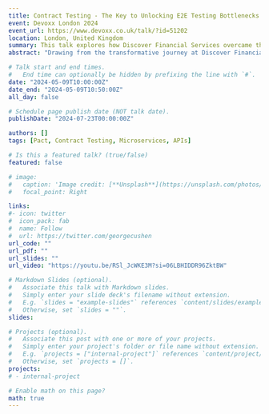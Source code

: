 ```yaml
---
title: Contract Testing - The Key to Unlocking E2E Testing Bottlenecks in CI/CD pipelines
event: Devoxx London 2024
event_url: https://www.devoxx.co.uk/talk/?id=51202
location: London, United Kingdom
summary: This talk explores how Discover Financial Services overcame the challenges of microservices adoption, emphasizing the pivotal role of contract testing in enhancing deployment efficiency and team autonomy.
abstract: "Drawing from the transformative journey at Discover Financial Services, where we navigated the challenges of modernising systems into a microservices architecture, this presentation will delve into the hurdles encountered, the pivotal role of contract testing in overcoming these challenges, various contract testing strategies and open source tools, and our evolutionary path towards embracing contract testing. Join me to discover how this approach became the catalyst for removing bottlenecks in our CI/CD pipeline, unlocking the true potential of microservices for unparalleled agility and success."

# Talk start and end times.
#   End time can optionally be hidden by prefixing the line with `#`.
date: "2024-05-09T10:00:00Z"
date_end: "2024-05-09T10:50:00Z"
all_day: false

# Schedule page publish date (NOT talk date).
publishDate: "2024-07-23T00:00:00Z"

authors: []
tags: [Pact, Contract Testing, Microservices, APIs]

# Is this a featured talk? (true/false)
featured: false

# image:
#   caption: 'Image credit: [**Unsplash**](https://unsplash.com/photos/bzdhc5b3Bxs)'
#   focal_point: Right

links:
#- icon: twitter
#  icon_pack: fab
#  name: Follow
#  url: https://twitter.com/georgecushen
url_code: ""
url_pdf: ""
url_slides: ""
url_video: "https://youtu.be/RSl_JcWKE3M?si=06LBHIDDR96ZktBW"

# Markdown Slides (optional).
#   Associate this talk with Markdown slides.
#   Simply enter your slide deck's filename without extension.
#   E.g. `slides = "example-slides"` references `content/slides/example-slides.md`.
#   Otherwise, set `slides = ""`.
slides: 

# Projects (optional).
#   Associate this post with one or more of your projects.
#   Simply enter your project's folder or file name without extension.
#   E.g. `projects = ["internal-project"]` references `content/project/deep-learning/index.md`.
#   Otherwise, set `projects = []`.
projects:
# - internal-project

# Enable math on this page?
math: true
---
```


<!-- {{% alert note %}}
Click on the **Slides** button above to view the built-in slides feature.
{{% /alert %}}

Slides can be added in a few ways:

- **Create** slides using academia's [*Slides*](https://sourcethemes.com/academic/docs/managing-content/#create-slides) feature and link using `slides` parameter in the front matter of the talk file
- **Upload** an existing slide deck to `static/` and link using `url_slides` parameter in the front matter of the talk file
- **Embed** your slides (e.g. Google Slides) or presentation video on this page using [shortcodes](https://sourcethemes.com/academic/docs/writing-markdown-latex/).

Further talk details can easily be added to this page using *Markdown* and $\rm \LaTeX$ math code. -->
